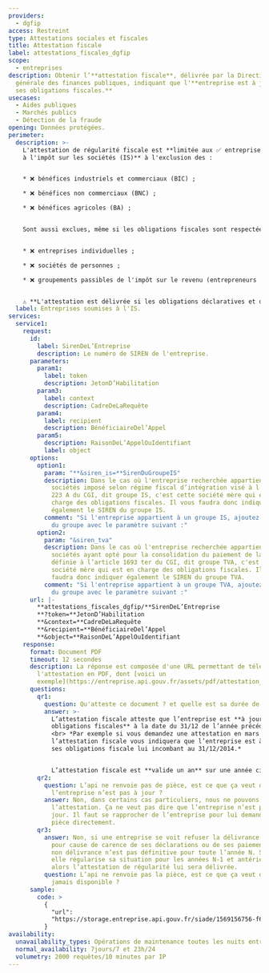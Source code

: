 ```yaml
---
providers:
  - dgfip
access: Restreint
type: Attestations sociales et fiscales
title: Attestation fiscale
label: attestations_fiscales_dgfip
scope:
  - entreprises
description: Obtenir l’**attestation fiscale**, délivrée par la Direction
  générale des finances publiques, indiquant que l'**entreprise est à jour de
  ses obligations fiscales.**
usecases:
  - Aides publiques
  - Marchés publics
  - Détection de la fraude
opening: Données protégées.
perimeter:
  description: >-
    L'attestation de régularité fiscale est **limitée aux ✅ entreprises soumises
    à l'impôt sur les sociétés (IS)** à l'exclusion des :


    * ❌ bénéfices industriels et commerciaux (BIC) ;

    * ❌ bénéfices non commerciaux (BNC) ;

    * ❌ bénéfices agricoles (BA) ;


    Sont aussi exclues, même si les obligations fiscales sont respectées, les :


    * ❌ entreprises individuelles ;

    * ❌ sociétés de personnes ;

    * ❌ groupements passibles de l'impôt sur le revenu (entrepreneurs individuels).


    ⚠️ **L'attestation est délivrée si les obligations déclaratives et de paiement d'IS et de TVA de la société sont en règle.** Ainsi, les sociétés bénéficiant d’un plan de règlement, redressement, sauvegarde ou conciliation ainsi que les sociétés ayant formulé un recours contentieux assorti d’un sursis de paiement ne peuvent pas se voir délivrer une attestation fiscale.
  label: Entreprises soumises à l'IS.
services:
  service1:
    request:
      id:
        label: SirenDeL’Entreprise
        description: Le numéro de SIREN de l'entreprise.
      parameters:
        param1:
          label: token
          description: JetonD’Habilitation
        param3:
          label: context
          description: CadreDeLaRequête
        param4:
          label: recipient
          description: BénéficiaireDel’Appel
        param5:
          description: RaisonDeL’AppelOuIdentifiant
          label: object
      options:
        option1:
          param: "**&siren_is=**SirenDuGroupeIS"
          description: Dans le cas où l'entreprise recherchée appartient à un groupe de
            sociétés imposé selon régime fiscal d’intégration visé à l’article
            223 A du CGI, dit groupe IS, c'est cette société mère qui est en
            charge des obligations fiscales. Il vous faudra donc indiquer
            également le SIREN du groupe IS.
          comment: "Si l'entreprise appartient à un groupe IS, ajoutez le SIREN référent
            du groupe avec le paramètre suivant :"
        option2:
          param: "&siren_tva"
          description: Dans le cas où l'entreprise recherchée appartient à un groupe de
            sociétés ayant opté pour la consolidation du paiement de la TVA
            définie à l’article 1693 ter du CGI, dit groupe TVA, c'est cette
            société mère qui est en charge des obligations fiscales. Il vous
            faudra donc indiquer également le SIREN du groupe TVA.
          comment: "Si l'entreprise appartient à un groupe TVA, ajoutez le SIREN référent
            du groupe avec le paramètre suivant :"
      url: |-
        **attestations_fiscales_dgfip/**SirenDeL’Entreprise
        **?token=**JetonD’Habilitation
        **&context=**CadreDeLaRequête
        **&recipient=**BénéficiaireDel’Appel
        **&object=**RaisonDeL’AppelOuIdentifiant
    response:
      format: Document PDF
      timeout: 12 secondes
      description: La réponse est composée d'une URL permettant de télécharger
        l'attestation en PDF, dont [voici un
        exemple](https://entreprise.api.gouv.fr/assets/pdf/attestation_fiscale.pdf).
      questions:
        qr1:
          question: Qu'atteste ce document ? et quelle est sa durée de validité ?
          answer: >-
            L’attestation fiscale atteste que l’entreprise est **à jour des ses
            obligations fiscales** à la date du 31/12 de l’année précédente.
            <br> *Par exemple si vous demandez une attestation en mars 2015,
            l’attestation fiscale vous indiquera que l’entreprise est à jour de
            ses obligations fiscale lui incombant au 31/12/2014.*


            L’attestation fiscale est **valide un an** sur une année civile (jusqu’au 31/12/AAAA).
        qr2:
          question: L’api ne renvoie pas de pièce, est ce que ça veut dire que
            l’entreprise n’est pas à jour ?
          answer: Non, dans certains cas particuliers, nous ne pouvons pas renvoyer
            l’attestation. Ça ne veut pas dire que l’entreprise n’est pas à
            jour. Il faut se rapprocher de l’entreprise pour lui demander la
            pièce directement.
        qr3:
          answer: Non, si une entreprise se voit refuser la délivrance de l’attestation
            pour cause de carence de ses déclarations ou de ses paiements, cette
            non délivrance n’est pas définitive pour toute l’année N. Si ensuite
            elle régularise sa situation pour les années N-1 et antérieures,
            alors l’attestation de régularité lui sera délivrée.
          question: L’api ne renvoie pas la pièce, est ce que ça veut dire qu’elle ne sera
            jamais disponible ?
      sample:
        code: >
          {
            "url":
            "https://storage.entreprise.api.gouv.fr/siade/1569156756-f6b7779f99fa95cd60dc03c04fcb-attestation_fiscale_dgfip.pdf"
          }
availability:
  unavailability_types: Opérations de maintenance toutes les nuits entre 1h et 2h.
  normal_availability: 7jours/7 et 23h/24
  volumetry: 2000 requêtes/10 minutes par IP
---
```

